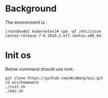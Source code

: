 # Background

The environment is :

```shell
[root@node1 kubernetes]# rpm -qf /etc/issue
centos-release-7-6.1810.2.el7.centos.x86_64
```

# Init os

Below command should use root.

```shell
git clone https://github.com/WisWang/wis.git
cd wis/homework
./init.sh
./k8s.sh
```
